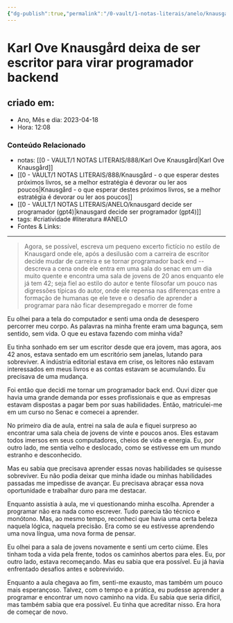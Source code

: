 ```yaml
---
{"dg-publish":true,"permalink":"/0-vault/1-notas-literais/anelo/knausgard-deixa-de-ser-escritor-para-virar-programador-backend/","tags":["criatividade","literatura","ANELO"],"dgHomeLink":true,"dgShowLocalGraph":true,"dgShowFileTree":true,"dgEnableSearch":true,"noteIcon":""}
---
```


# Karl Ove Knausgård deixa de ser escritor para virar programador backend

## criado em: 
-  Ano, Mês e dia: 2023-04-18
- Hora: 12:08

### Conteúdo Relacionado
- notas: [[0 - VAULT/1 NOTAS LITERAIS/888/Karl Ove Knausgård\|Karl Ove Knausgård]]
- [[0 - VAULT/1 NOTAS LITERAIS/888/Knausgård - o que esperar destes próximos livros, se a melhor estratégia é devorar ou ler aos poucos\|Knausgård - o que esperar destes próximos livros, se a melhor estratégia é devorar ou ler aos poucos]]
- [[0 - VAULT/1 NOTAS LITERAIS/ANELO/knausgard decide ser programador (gpt4)\|knausgard decide ser programador (gpt4)]]
- tags: #criatividade #literatura #ANELO 
- Fontes & Links: 
---

>Agora, se possível, escreva um pequeno excerto fictício no estilo de Knausgard onde ele, após a desilusão com a carreira de escritor decide mudar de carreira e se tornar programador back end -- descreva a cena onde ele entra em uma sala do senac em um dia muito quente e encontra uma sala de jovens de 20 anos enquanto ele já tem 42; seja fiel ao estilo do autor e tente filosofar um pouco nas digressões típicas do autor, onde ele repensa nas diferenças entre a formação de humanas qe ele teve e o desafio de aprender a programar para não ficar desempregado e morrer de fome

Eu olhei para a tela do computador e senti uma onda de desespero percorrer meu corpo. As palavras na minha frente eram uma bagunça, sem sentido, sem vida. O que eu estava fazendo com minha vida?

Eu tinha sonhado em ser um escritor desde que era jovem, mas agora, aos 42 anos, estava sentado em um escritório sem janelas, lutando para sobreviver. A indústria editorial estava em crise, os leitores não estavam interessados em meus livros e as contas estavam se acumulando. Eu precisava de uma mudança.

Foi então que decidi me tornar um programador back end. Ouvi dizer que havia uma grande demanda por esses profissionais e que as empresas estavam dispostas a pagar bem por suas habilidades. Então, matriculei-me em um curso no Senac e comecei a aprender.

No primeiro dia de aula, entrei na sala de aula e fiquei surpreso ao encontrar uma sala cheia de jovens de vinte e poucos anos. Eles estavam todos imersos em seus computadores, cheios de vida e energia. Eu, por outro lado, me sentia velho e deslocado, como se estivesse em um mundo estranho e desconhecido.

Mas eu sabia que precisava aprender essas novas habilidades se quisesse sobreviver. Eu não podia deixar que minha idade ou minhas habilidades passadas me impedisse de avançar. Eu precisava abraçar essa nova oportunidade e trabalhar duro para me destacar.

Enquanto assistia à aula, me vi questionando minha escolha. Aprender a programar não era nada como escrever. Tudo parecia tão técnico e monótono. Mas, ao mesmo tempo, reconheci que havia uma certa beleza naquela lógica, naquela precisão. Era como se eu estivesse aprendendo uma nova língua, uma nova forma de pensar.

Eu olhei para a sala de jovens novamente e senti um certo ciúme. Eles tinham toda a vida pela frente, todos os caminhos abertos para eles. Eu, por outro lado, estava recomeçando. Mas eu sabia que era possível. Eu já havia enfrentado desafios antes e sobrevivido.

Enquanto a aula chegava ao fim, senti-me exausto, mas também um pouco mais esperançoso. Talvez, com o tempo e a prática, eu pudesse aprender a programar e encontrar um novo caminho na vida. Eu sabia que seria difícil, mas também sabia que era possível. Eu tinha que acreditar nisso. Era hora de começar de novo.